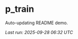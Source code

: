 # p_train

Auto-updating README demo.

<!--START_SECTION:status-->
_Last run: 2025-09-28 06:32 UTC_
<!--END_SECTION:status-->








































































































































































































































































































































































































































































































































































































































































































































































































































